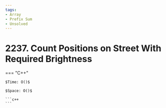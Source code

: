 ```yaml
---
tags:
- Array
- Prefix Sum
- Unsolved
---
```



# 2237. Count Positions on Street With Required Brightness

=== "C++"

    $Time: O()$

    $Space: O()$

    ```c++
    ```